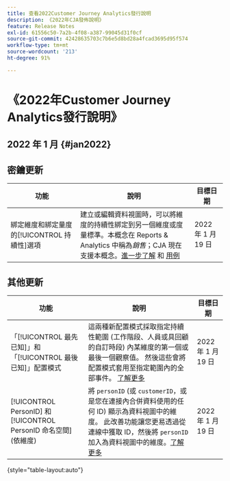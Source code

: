 ```yaml
---
title: 查看2022Customer Journey Analytics發行說明
description: 《2022年CJA發佈說明》
feature: Release Notes
exl-id: 61556c50-7a2b-4f08-a387-99045d31f0cf
source-git-commit: 42428635703c7b6e5d8bd28a4fcad3695d95f574
workflow-type: tm+mt
source-wordcount: '213'
ht-degree: 91%

---
```


# 《2022年Customer Journey Analytics發行說明》

## 2022 年 1 月 {#jan2022}

## 密鑰更新

| 功能 | 說明 | 目標日期 |
| ----------- | ---------- | ----- |
| 綁定維度和綁定量度的[!UICONTROL 持續性]選項 | 建立或編輯資料視圖時，可以將維度的持續性綁定到另一個維度或度量標準。本概念在 Reports &amp; Analytics 中稱為&#x200B;_銷售_；CJA 現在支援本概念。[進一步了解](https://experienceleague.adobe.com/docs/analytics-platform/using/cja-dataviews/component-settings/persistence.html#binding-dimension) 和 [用例](/help/use-cases/binding-dimensions-metrics.md) | 2022 年 1 月 19 日 |

## 其他更新

| 功能 | 說明 | 目標日期 |
| ----------- | ---------- | ----- |
| 「[!UICONTROL 最先已知]」和「[!UICONTROL 最後已知]」配置模式 | 這兩種新配置模式採取指定持續性範圍 (工作階段、人員或具回顧的自訂時段) 內某維度的第一個或最後一個觀察值。 然後這些會將配置模式套用至指定範圍內的全部事件。 [了解更多](https://experienceleague.adobe.com/docs/analytics-platform/using/cja-dataviews/component-settings/persistence.html#allocation-settings) | 2022 年 1 月 19 日 |
| [!UICONTROL PersonID] 和 [!UICONTROL PersonID 命名空間] (依維度) | 將 `personID` (或 `customerID`，或是您在連接內合併資料使用的任何 ID) 顯示為資料視圖中的維度。 此改善功能讓您更易透過從連線中獲取 ID，然後將 `personID` 加入為資料視圖中的維度。[了解更多](https://experienceleague.adobe.com/docs/analytics-platform/using/cja-dataviews/component-reference.html?lang=en#optional-standard-components) | 2022 年 1 月 19 日 |

{style=&quot;table-layout:auto&quot;}

